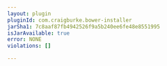 ```yaml
---
layout: plugin
pluginId: com.craigburke.bower-installer
jarSha1: 7c8aaf87fb4942526f9a5b240ee6fe48e8551995
isJarAvailable: true
error: NONE
violations: []

---
```


